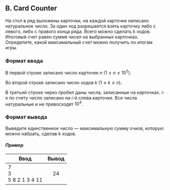## B. Card Counter
На стол в ряд выложены карточки, на каждой карточке написано натуральное число.
За один ход разрешается взять карточку либо с левого, либо с правого конца ряда.
Всего можно сделать k ходов. Итоговый счет равен сумме чисел на выбранных карточках.
Определите, какой максимальный счет можно получить по итогам игры.

### Формат ввода
В первой строке записано число карточек $n$ $(1 ≤ n ≤ 10^5)$.

Во второй строке записано число ходов $k$ $(1≤k≤n)$.

В третьей строке через пробел даны числа, записанные на карточках.
$i$-е по счету число записано на $i$-й слева карточке.
Все числа натуральные и не превосходят $10^4$.

### Формат вывода
Выведите единственное число — максимальную сумму очков, которую можно набрать,
сделав $k$ ходов.

#### *Пример*
| Ввод                          | Вывод  |
|-------------------------------|:------:|
| 7 <br> 3 <br> 5 8 2 1 3 4 11  |   24   |
